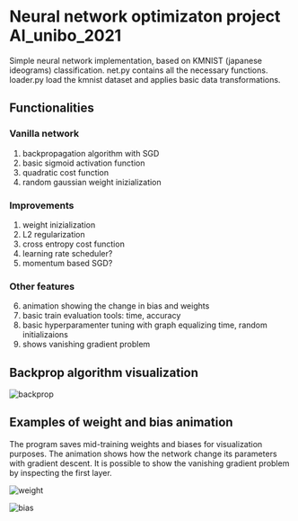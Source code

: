
# Neural network optimizaton project AI_unibo_2021

Simple neural network implementation, based on KMNIST (japanese ideograms) classification.
net.py contains all the necessary functions. 
loader.py load the kmnist dataset and applies basic data transformations. 

## Functionalities 

### Vanilla network
1)  backpropagation algorithm with SGD 
2)  basic sigmoid activation function
3)  quadratic cost function 
4)  random gaussian weight inizialization 
### Improvements 
1) weight inizialization
2) L2 regularization
3) cross entropy cost function
4) learning rate scheduler?
5) momentum based SGD? 
### Other features 
6)  animation showing the change in bias and weights 
7)  basic train evaluation tools: time, accuracy
8)  basic hyperparamenter tuning with graph equalizing time, random initializaions
9)  shows vanishing gradient problem 

## Backprop algorithm visualization 

![backprop](https://user-images.githubusercontent.com/32902835/110661686-1c673b80-81c5-11eb-8117-ff8f0a7c6c7d.png)

## Examples of weight and bias animation
The program saves mid-training weights and biases for visualization purposes. The animation shows how the network change its parameters with gradient descent. It is possible to show the vanishing gradient problem by inspecting the first layer. 

![weight](https://user-images.githubusercontent.com/32902835/112352990-91f60000-8ccb-11eb-814a-a8919fad04d0.gif)

![bias](https://user-images.githubusercontent.com/32902835/112353099-b2be5580-8ccb-11eb-8cbd-0e8440df05ae.gif)
